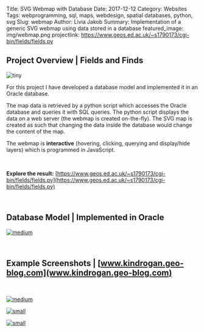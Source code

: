 Title: SVG Webmap with Database
Date: 2017-12-12
Category: Websites
Tags: webprogramming, sql, maps, webdesign, spatial databases, python, svg
Slug: webmap
Author: Livia Jakob
Summary: Implementation of a generic SVG webmap using data stored in a database
featured_image: img/webmap.png
projectlink: https://www.geos.ed.ac.uk/~s1790173/cgi-bin/fields/fields.py


## **Project Overview |** Fields and Finds

![tiny]({filename}/img/webmap.png)


For this project I have developed a database model and implemented it in an Oracle database. 

The map data is retrieved by a python script which accesses the Oracle database and queries it with SQL queries. The python script displays the data on a web server (the webmap is created on-the-fly). The SVG map is created as such that changing the data inside the database would change the content of the map.

The webmap is **interactive** (hovering, clicking, querying and display/hide layers) which is programmed in JavaScript.

&nbsp;

**Explore the result:** [https://www.geos.ed.ac.uk/~s1790173/cgi-bin/fields/fields.py](https://www.geos.ed.ac.uk/~s1790173/cgi-bin/fields/fields.py)

&nbsp;

## **Database Model |** Implemented in Oracle

[![medium]({filename}/img/webmapdb.png)]({filename}/img/webmapdb.png)

&nbsp;
&nbsp;


## **Example Screenshots |** [www.kindrogan.geo-blog.com](www.kindrogan.geo-blog.com)

&nbsp;

[![medium]({filename}/img/webmap1.png)]({filename}/img/webmap1.png)

[![small]({filename}/img/webmap2.png)]({filename}/img/webmap2.png)

[![small]({filename}/img/webmap3.png)]({filename}/img/webmap3.png)


